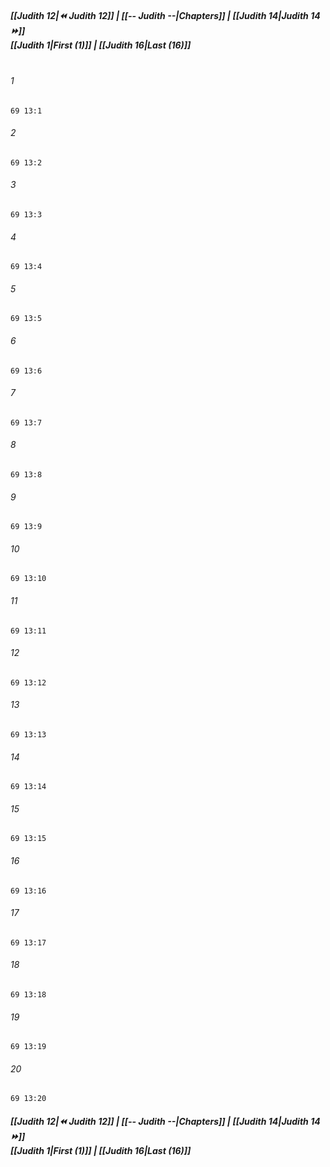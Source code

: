 
##### **[[Judith 12|⏪ Judith 12]] | [[-- Judith --|Chapters]] | [[Judith 14|Judith 14 ⏩]]**<br>**[[Judith 1|First (1)]] | [[Judith 16|Last (16)]]**<br><br>

###### 1
``` verse
69 13:1
```
###### 2
``` verse
69 13:2
```
###### 3
``` verse
69 13:3
```
###### 4
``` verse
69 13:4
```
###### 5
``` verse
69 13:5
```
###### 6
``` verse
69 13:6
```
###### 7
``` verse
69 13:7
```
###### 8
``` verse
69 13:8
```
###### 9
``` verse
69 13:9
```
###### 10
``` verse
69 13:10
```
###### 11
``` verse
69 13:11
```
###### 12
``` verse
69 13:12
```
###### 13
``` verse
69 13:13
```
###### 14
``` verse
69 13:14
```
###### 15
``` verse
69 13:15
```
###### 16
``` verse
69 13:16
```
###### 17
``` verse
69 13:17
```
###### 18
``` verse
69 13:18
```
###### 19
``` verse
69 13:19
```
###### 20
``` verse
69 13:20
```

##### **[[Judith 12|⏪ Judith 12]] | [[-- Judith --|Chapters]] | [[Judith 14|Judith 14 ⏩]]**<br>**[[Judith 1|First (1)]] | [[Judith 16|Last (16)]]**
